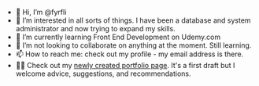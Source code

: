 - 👋 Hi, I’m @fyrfli
- 👀 I’m interested in all sorts of things. I have been a database and system administrator and now trying to expand my skills.
- 🌱 I’m currently learning Front End Development on Udemy.com
- 💞️ I’m not looking to collaborate on anything at the moment. Still learning.
- 📫 How to reach me: check out my profile - my email address is there.
- ✍🏾 Check out my [newly created portfolio page](https://fyrfli.io). It's a first draft but I welcome advice, suggestions, and recommendations.

<!---
fyrfli/fyrfli is a ✨ special ✨ repository because its `README.md` (this file) appears on your GitHub profile.
You can click the Preview link to take a look at your changes.
--->
